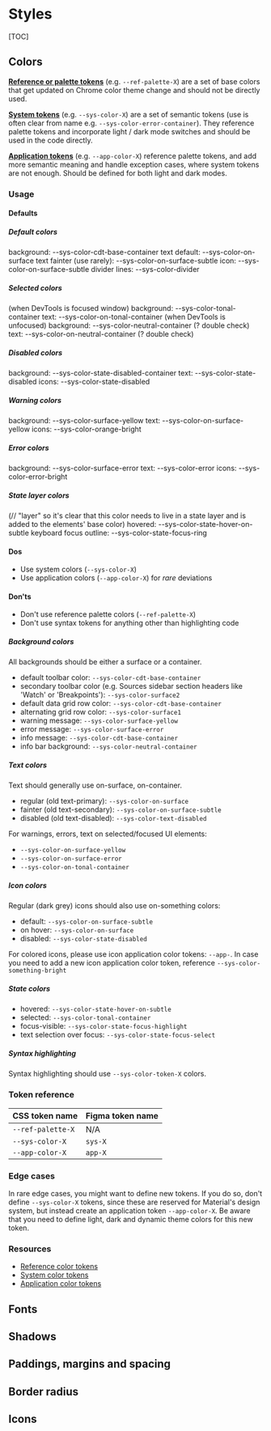# Styles

[TOC]

## Colors
[**Reference or palette tokens**](https://source.chromium.org/chromium/chromium/src/+/main:third_party/devtools-frontend/src/front_end/ui/legacy/tokens.css) (e.g. `--ref-palette-X`) are a set of base colors that get updated on Chrome color theme change and should not be directly used.

[**System tokens**](https://source.chromium.org/chromium/chromium/src/+/main:third_party/devtools-frontend/src/front_end/ui/legacy/themeColors.css) (e.g. `--sys-color-X`) are a set of semantic tokens (use is often clear from name e.g. `--sys-color-error-container`). They reference palette tokens and incorporate light / dark mode switches and should be used in the code directly.

[**Application tokens**](https://source.chromium.org/chromium/chromium/src/+/main:third_party/devtools-frontend/src/front_end/ui/legacy/applicationColorTokens.css) (e.g. `--app-color-X`) reference palette tokens, and add more semantic meaning and handle exception cases, where system tokens are not enough. Should be defined for both light and dark modes.

### Usage

#### Defaults

##### Default colors

background: --sys-color-cdt-base-container
text default: --sys-color-on-surface
text fainter (use rarely): --sys-color-on-surface-subtle
icon: --sys-color-on-surface-subtle
divider lines: --sys-color-divider

##### Selected colors

(when DevTools is focused window)
background: --sys-color-tonal-container
text: --sys-color-on-tonal-container
(when DevTools is unfocused)
background: --sys-color-neutral-container (? double check)
text: --sys-color-on-neutral-container (? double check)

##### Disabled colors

background: --sys-color-state-disabled-container
text: --sys-color-state-disabled
icons: --sys-color-state-disabled


##### Warning colors
background: --sys-color-surface-yellow
text: --sys-color-on-surface-yellow
icons: --sys-color-orange-bright


##### Error colors
background: --sys-color-surface-error
text: --sys-color-error
icons: --sys-color-error-bright


##### State layer colors
(// "layer" so it's clear that this color needs to live in a state layer and is added to the elements' base color)
hovered: --sys-color-state-hover-on-subtle
keyboard focus outline: --sys-color-state-focus-ring


#### Dos

* Use system colors (`--sys-color-X`)
* Use application colors (`--app-color-X`) for *rare* deviations

#### Don'ts

* Don't use reference palette colors (`--ref-palette-X`)
* Don't use syntax tokens for anything other than highlighting code

##### Background colors

All backgrounds should be either a surface or a container.

* default toolbar color: `--sys-color-cdt-base-container`
* secondary toolbar color (e.g. Sources sidebar section headers like 'Watch' or 'Breakpoints'): `--sys-color-surface2`
* default data grid row color: `--sys-color-cdt-base-container`
* alternating grid row color: `--sys-color-surface1`
* warning message: `--sys-color-surface-yellow`
* error message: `--sys-color-surface-error`
* info message: `--sys-color-cdt-base-container`
* info bar background: `--sys-color-neutral-container`


##### Text colors

Text should generally use on-surface, on-container.

* regular (old text-primary): `--sys-color-on-surface`
* fainter (old text-secondary): `--sys-color-on-surface-subtle`
* disabled (old text-disabled): `--sys-color-text-disabled`

For warnings, errors, text on selected/focused UI elements:
* `--sys-color-on-surface-yellow`
* `--sys-color-on-surface-error`
* `--sys-color-on-tonal-container`

##### Icon colors

Regular (dark grey) icons should also use on-something colors:

* default: `--sys-color-on-surface-subtle`
* on hover: `--sys-color-on-surface`
* disabled: `--sys-color-state-disabled`

For colored icons, please use icon application color tokens: `--app-`. In case you need to add a new icon application color token, reference `--sys-color-something-bright`

##### State colors

* hovered: `--sys-color-state-hover-on-subtle`
* selected: `--sys-color-tonal-container`
* focus-visible: `--sys-color-state-focus-highlight`
* text selection over focus: `--sys-color-state-focus-select`

##### Syntax highlighting

Syntax highlighting should use `--sys-color-token-X` colors.


### Token reference
| CSS token name         | Figma token name |
| ---------------------- | -----------      |
| `--ref-palette-X`      | N/A              |
| `--sys-color-X`        | `sys-X`          |
| `--app-color-X`        | `app-X`          |

### Edge cases
In rare edge cases, you might want to define new tokens. If you do so, don't define `--sys-color-X` tokens, since these are reserved for Material's design system, but instead create an application token `--app-color-X`. Be aware that you need to define light, dark and dynamic theme colors for this new token.

### Resources
* [Reference color tokens](https://source.chromium.org/chromium/chromium/src/+/main:third_party/devtools-frontend/src/front_end/ui/legacy/tokens.css)
* [System color tokens](https://source.chromium.org/chromium/chromium/src/+/main:third_party/devtools-frontend/src/front_end/ui/legacy/themeColors.css)
* [Application color tokens](https://source.chromium.org/chromium/chromium/src/+/main:third_party/devtools-frontend/src/front_end/ui/legacy/applicationColorTokens.css)



## Fonts

## Shadows

## Paddings, margins and spacing

## Border radius

## Icons